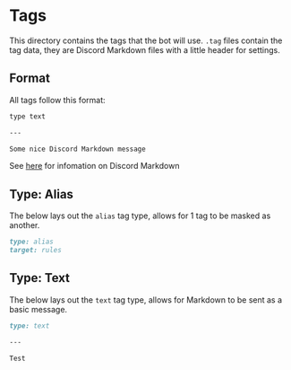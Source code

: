 # Tags
This directory contains the tags that the bot will use. `.tag` files contain the tag data, they are Discord Markdown files with a little header for settings.

## Format
All tags follow this format:
```markdown
type text

---

Some nice Discord Markdown message
```
See [here](https://support.discord.com/hc/en-us/articles/210298617-Markdown-Text-101-Chat-Formatting-Bold-Italic-Underline-) for infomation on Discord Markdown

## Type: Alias
The below lays out the `alias` tag type, allows for 1 tag to be masked as another.
```markdown
type: alias
target: rules
```

## Type: Text
The below lays out the `text` tag type, allows for Markdown to be sent as a basic message.
```markdown
type: text

---

Test
```